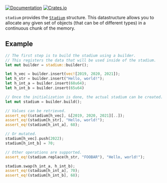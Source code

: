 [![Documentation](https://docs.rs/stadium/badge.svg)](https://docs.rs/stadium/)
[![Crates.io](https://img.shields.io/crates/v/stadium.svg)](https://crates.io/crates/stadium)


`stadium` provides the [`Stadium`] structure. This datastructure allows you to allocate any given set of objects (that can be of different types) in a continuous chunk of the memory.

## Example

```rust
// The first step is to build the stadium using a builder.
// This registers the data that will be used inside of the stadium.
let mut builder = stadium::builder();

let h_vec = builder.insert(vec![2019, 2020, 2021]);
let h_str = builder.insert("Hello, world!");
let h_int_a = builder.insert(68u64);
let h_int_b = builder.insert(65u64)

// Once the initialization is done, the actual stadium can be created.
let mut stadium = builder.build();

// Values can be retrieved.
assert_eq!(&stadium[h_vec], &[2019, 2020, 2021][..]);
assert_eq!(stadium[h_str], "Hello, world!");
assert_eq!(stadium[h_int_a], 68);

// Or mutated.
stadium[h_vec].push(2022);
stadium[h_int_b] = 70;

// Other operations are supported.
assert_eq!(stadium.replace(h_str, "FOOBAR"), "Hello, world!");

stadium.swap(h_int_a, h_int_b);
assert_eq!(stadium[h_int_a], 70);
assert_eq!(stadium[h_int_b], 68);
```

[`Stadium`]: https://docs.rs/stadium/struct.Stadium.html